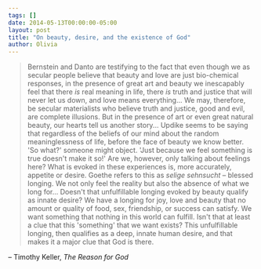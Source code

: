 ```yaml
---
tags: []
date: 2014-05-13T00:00:00-05:00
layout: post
title: "On beauty, desire, and the existence of God"
author: Olivia
---
```


> Bernstein and Danto are testifying to the fact that even though we as secular people believe that beauty and love are just bio-chemical responses, in the presence of great art and beauty we inescapably feel that there _is_ real meaning in life, there _is_ truth and justice that will never let us down, and love means everything... We may, therefore, be secular materialists who believe truth and justice, good and evil, are complete illusions. But in the presence of art or even great natural beauty, our hearts tell us another story... Updike seems to be saying that regardless of the beliefs of our mind about the random meaninglessness of life, before the face of beauty we know better. 'So what?' someone might object. 'Just because we feel something is true doesn't make it so!' Are we, however, only talking about feelings here? What is evoked in these experiences is, more accurately, appetite or desire. Goethe refers to this as _selige sehnsucht_ – blessed longing. We not only feel the reality but also the absence of what we long for... Doesn't that unfulfillable longing evoked by beauty qualify as innate desire? We have a longing for joy, love and beauty that no amount or quality of food, sex, friendship, or success can satisfy. We want something that nothing in this world can fulfill. Isn't that at least a clue that this 'something' that we want exists? This unfulfillable longing, then qualifies as a deep, innate human desire, and that makes it a major clue that God is there.

– Timothy Keller, _The Reason for God_
